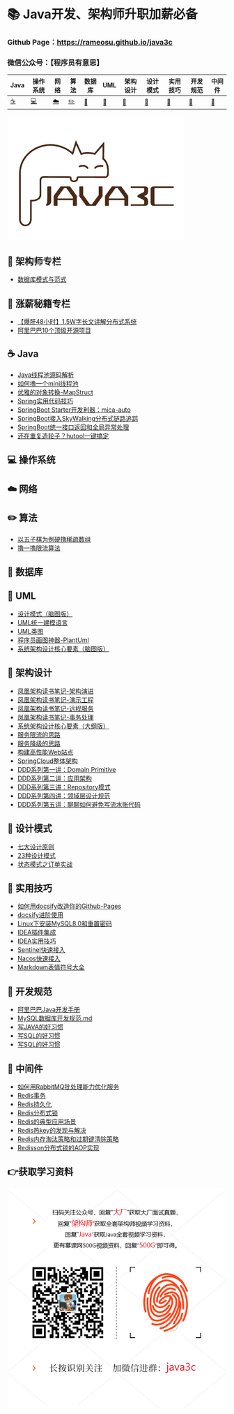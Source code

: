 

# 📚 Java开发、架构师升职加薪必备

### Github Page：https://rameosu.github.io/java3c

### 微信公众号：【程序员有意思】

| Java        | 操作系统    | 网络        | 算法                | 数据库      | UML         | 架构设计    | 设计模式    | 实用技巧    | 开发规范     | 中间件              |
| ----------- | ----------- | ----------- | ------------------- | ----------- | ----------- | ----------- | ----------- | ----------- | ------------ | ------------------- |
| [☕](#nav-1) | [💻](#nav-1) | [☁️](#nav-3) | [✏️](#nav-4) | [💾](#nav-5) | [📐](#nav-6) | [👑](#nav-7) | [🎯](#nav-8) | [🔧](#nav-9) | [📘](#nav-10) | [🚀](#nav-10) |

![logo](docs/assets/rameo/logo.png) 

## 📝 架构师专栏
- [数据库模式与范式](https://rameosu.github.io/java3c/#/Architect/数据库模式与范式.md)

## 💸 涨薪秘籍专栏
- [【爆肝48小时】1.5W字长文讲解分布式系统](https://rameosu.github.io/java3c/#/SalaryIncrease/1.5W%E5%AD%97%E9%95%BF%E6%96%87%E8%AE%B2%E8%A7%A3%E5%88%86%E5%B8%83%E5%BC%8F%E7%B3%BB%E7%BB%9F)
- [阿里巴巴10个顶级开源项目](https://rameosu.github.io/java3c/#/SalaryIncrease/阿里巴巴10个顶级开源项目.md)


<span id="nav-1"></span>

## ☕ Java
- [Java线程池源码解析](https://rameosu.github.io/java3c/#/Java/Java线程池源码解析.md)
- [如何撸一个mini线程池](https://rameosu.github.io/java3c/#/Java/如何撸一个mini线程池.md)
- [优雅的对象转换-MapStruct](https://rameosu.github.io/java3c/#/Java/优雅的对象转换-MapStruct.md)
- [Spring实用代码技巧](https://rameosu.github.io/java3c/#/Java/Spring/Spring实用代码技巧.md)
- [SpringBoot Starter开发利器：mica-auto](https://rameosu.github.io/java3c/#/Java/SpringBoot/mica-auto.md)
- [SpringBoot接入SkyWalking分布式链路追踪](https://rameosu.github.io/java3c/#/Java/SpringBoot/SpringBoot接入SkyWalking分布式链路追踪.md)
- [SpringBoot统一接口返回和全局异常处理](https://rameosu.github.io/java3c/#/Java/SpringBoot/SpringBoot统一接口返回和全局异常处理.md)
- [还在重复造轮子？hutool一键搞定](/Java/还在重复造轮子？hutool一键搞定.md)

<span id="nav-2"></span>

## 💻 操作系统
<span id="nav-3"></span>

## ☁️ 网络
<span id="nav-4"></span>

## ✏️ 算法

- [以五子棋为例硬撸稀疏数组](https://rameosu.github.io/java3c/#/Algorithm/以五子棋为例硬撸稀疏数组.md)
- [撸一撸限流算法](https://rameosu.github.io/java3c/#/Algorithm/撸一撸限流算法.md)

<span id="nav-5"></span>

## 💾 数据库
<span id="nav-6"></span>
## 📐 UML
- [设计模式（脑图版）](https://rameosu.github.io/java3c/#/UML/设计模式（脑图版）.md)
- [UML统一建模语言](https://rameosu.github.io/java3c/#/UML/UML统一建模语言.md)
- [UML类图](https://rameosu.github.io/java3c/#/UML/UML类图.md)
- [程序员画图神器-PlantUml](https://rameosu.github.io/java3c/#/UML/程序员画图神器-PlantUml.md)
- [系统架构设计核心要素（脑图版）](https://rameosu.github.io/java3c/#/UML/系统架构设计核心要素（脑图版）.md)

<span id="nav-7"></span>

## 👑 架构设计
- [凤凰架构读书笔记-架构演进](https://rameosu.github.io/java3c/#/Architecture/凤凰架构读书笔记-架构演进.md)
- [凤凰架构读书笔记-演示工程](https://rameosu.github.io/java3c/#/Architecture/凤凰架构读书笔记-演示工程.md)
- [凤凰架构读书笔记-远程服务](https://rameosu.github.io/java3c/#/Architecture/凤凰架构读书笔记-远程服务.md)
- [凤凰架构读书笔记-事务处理](https://rameosu.github.io/java3c/#/Architecture/凤凰架构读书笔记-事务处理.md)
- [系统架构设计核心要素（大纲版）](https://rameosu.github.io/java3c/#/Architecture/系统架构设计核心要素（大纲版）.md)
- [服务限流的思路](https://rameosu.github.io/java3c/#/Architecture/服务限流的思路.md)
- [服务降级的思路](https://rameosu.github.io/java3c/#/Architecture/服务降级的思路.md)
- [构建高性能Web站点](https://rameosu.github.io/java3c/#/Architecture/构建高性能Web站点.md)
- [SpringCloud整体架构](https://rameosu.github.io/java3c/#/Architecture/SpringCloud/SpringCloud整体架构.md)
- [DDD系列第一讲：Domain Primitive](https://rameosu.github.io/java3c/#/Architecture/DDD/DDD系列第一讲：Domain-Primitive.md)
- [DDD系列第二讲：应用架构](https://rameosu.github.io/java3c/#/Architecture/DDD/DDD系列第二讲：应用架构.md)
- [DDD系列第三讲：Repository模式](https://rameosu.github.io/java3c/#/Architecture/DDD/DDD系列第三讲：Repository模式.md)
- [DDD系列第四讲：领域层设计规范](https://rameosu.github.io/java3c/#/Architecture/DDD/DDD系列第四讲：领域层设计规范.md)
- [DDD系列第五讲：聊聊如何避免写流水账代码](https://rameosu.github.io/java3c/#/Architecture/DDD/DDD系列第五讲：聊聊如何避免写流水账代码.md)

<span id="nav-8"></span>

## 🎯 设计模式

- [七大设计原则](https://rameosu.github.io/java3c/#/DesignPattern/七大设计原则.md)
- [23种设计模式](https://rameosu.github.io/java3c/#/DesignPattern/23种设计模式.md)
- [状态模式之订单实战](https://rameosu.github.io/java3c/#/DesignPattern/状态模式之订单实战.md)

<span id="nav-9"></span>

## 🔧 实用技巧
- [如何用docsify改造你的Github-Pages](https://rameosu.github.io/java3c/#/Skill/如何用docsify改造你的Github-Pages.md)
- [docsify进阶使用](https://rameosu.github.io/java3c/#/Skill/docsify进阶使用.md)
- [Linux下安装MySQL8.0和重置密码](https://rameosu.github.io/java3c/#/Skill/Linux下安装MySQL8.0和重置密码.md)
- [IDEA插件集成](https://rameosu.github.io/java3c/#/Skill/IDEA插件集成.md)
- [IDEA实用技巧](https://rameosu.github.io/java3c/#/Skill/IDEA实用技巧.md)
- [Sentinel快速接入](https://rameosu.github.io/java3c/#/Skill/Sentinel快速接入.md)
- [Nacos快速接入](https://rameosu.github.io/java3c/#/Skill/Nacos快速接入.md)
- [Markdown表情符号大全](https://rameosu.github.io/java3c/#/Skill/Markdown表情符号大全.md)

<span id="nav-10"></span>

## 📘 开发规范
- [阿里巴巴Java开发手册](https://rameosu.github.io/java3c/#/Specification/阿里巴巴Java开发手册.md)
- [MySQL数据库开发规范.md](https://rameosu.github.io/java3c/#/Specification/MySQL数据库开发规范.md)
- [写JAVA的好习惯](https://rameosu.github.io/java3c/#/Specification/写JAVA的好习惯.md)
- [写SQL的好习惯](https://rameosu.github.io/java3c/#/Specification/写SQL的好习惯.md)
- [写SQL的好习惯](https://rameosu.github.io/java3c/#/Specification/写SQL的好习惯.md)

<span id="nav-11"></span>

## 🚀 中间件
- [如何用RabbitMQ批处理能力优化服务](https://rameosu.github.io/java3c/#/Middleware/MQ/如何用RabbitMQ批处理能力优化服务.md)
- [Redis事务](https://rameosu.github.io/java3c/#/Middleware/Redis/Redis事务.md)
- [Redis持久化](https://rameosu.github.io/java3c/#/Middleware/Redis/Redis持久化.md)
- [Redis分布式锁](https://rameosu.github.io/java3c/#/Middleware/Redis/Redis分布式锁.md)
- [Redis的典型应用场景](https://rameosu.github.io/java3c/#/Middleware/Redis/Redis的应用场景.md)
- [Redis热key的发现与解决](https://rameosu.github.io/java3c/#/Middleware/Redis/Redis热key的发现与解决.md)
- [Redis内存淘汰策略和过期键清除策略](https://rameosu.github.io/java3c/#/Middleware/Redis/Redis内存淘汰策略和过期键清除策略.md)
- [Redisson分布式锁的AOP实现](https://rameosu.github.io/java3c/#/Middleware/Redis/Redisson分布式锁的AOP实现.md)



## 👉获取学习资料

![qrcode](docs/assets/rameo/dynamic-code.png)
